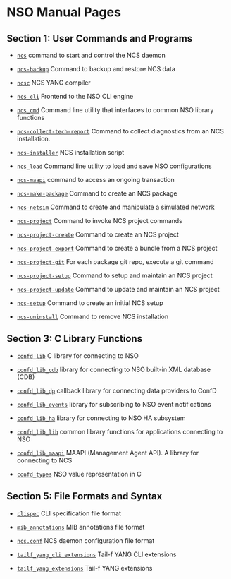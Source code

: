 # NSO Manual Pages

## Section 1: User Commands and Programs

  * [`ncs`](section1.md#ncs) command to start and control the NCS daemon

  * [`ncs-backup`](section1.md#ncs-backup) Command to backup and restore NCS data

  * [`ncsc`](section1.md#ncsc) NCS YANG compiler

  * [`ncs_cli`](section1.md#ncs_cli) Frontend to the NSO CLI engine

  * [`ncs_cmd`](section1.md#ncs_cmd) Command line utility that interfaces to common NSO library
functions

  * [`ncs-collect-tech-report`](section1.md#ncs-collect-tech-report) Command to collect diagnostics from an NCS
installation.

  * [`ncs-installer`](section1.md#ncs-installer) NCS installation script

  * [`ncs_load`](section1.md#ncs_load) Command line utility to load and save NSO configurations

  * [`ncs-maapi`](section1.md#ncs-maapi) command to access an ongoing transaction

  * [`ncs-make-package`](section1.md#ncs-make-package) Command to create an NCS package

  * [`ncs-netsim`](section1.md#ncs-netsim) Command to create and manipulate a simulated network

  * [`ncs-project`](section1.md#ncs-project) Command to invoke NCS project commands

  * [`ncs-project-create`](section1.md#ncs-project-create) Command to create an NCS project

  * [`ncs-project-export`](section1.md#ncs-project-export) Command to create a bundle from a NCS project

  * [`ncs-project-git`](section1.md#ncs-project-git) For each package git repo, execute a git command

  * [`ncs-project-setup`](section1.md#ncs-project-setup) Command to setup and maintain an NCS project

  * [`ncs-project-update`](section1.md#ncs-project-update) Command to update and maintain an NCS project

  * [`ncs-setup`](section1.md#ncs-setup) Command to create an initial NCS setup

  * [`ncs-uninstall`](section1.md#ncs-uninstall) Command to remove NCS installation


## Section 3: C Library Functions

  * [`confd_lib`](section3.md#confd_lib) C library for connecting to NSO

  * [`confd_lib_cdb`](section3.md#confd_lib_cdb) library for connecting to NSO built-in XML database
(CDB)

  * [`confd_lib_dp`](section3.md#confd_lib_dp) callback library for connecting data providers to ConfD

  * [`confd_lib_events`](section3.md#confd_lib_events) library for subscribing to NSO event notifications

  * [`confd_lib_ha`](section3.md#confd_lib_ha) library for connecting to NSO HA subsystem

  * [`confd_lib_lib`](section3.md#confd_lib_lib) common library functions for applications connecting
to NSO

  * [`confd_lib_maapi`](section3.md#confd_lib_maapi) MAAPI (Management Agent API). A library for
connecting to NCS

  * [`confd_types`](section3.md#confd_types) NSO value representation in C


## Section 5: File Formats and Syntax

  * [`clispec`](section5.md#clispec) CLI specification file format

  * [`mib_annotations`](section5.md#mib_annotations) MIB annotations file format

  * [`ncs.conf`](section5.md#ncs.conf) NCS daemon configuration file format

  * [`tailf_yang_cli extensions`](section5.md#tailf_yang_cli_extensions) Tail-f YANG CLI extensions

  * [`tailf_yang_extensions`](section5.md#tailf_yang_extensions) Tail-f YANG extensions


